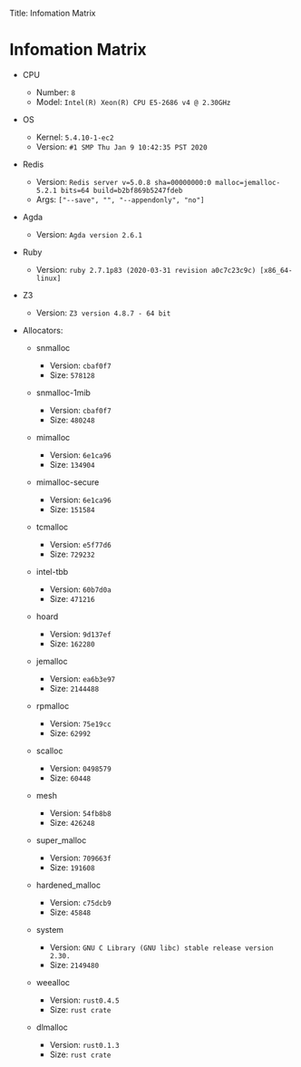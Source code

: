 
Title: Infomation Matrix

# Infomation Matrix
- CPU
  - Number: `8`
  - Model: `Intel(R) Xeon(R) CPU E5-2686 v4 @ 2.30GHz`
- OS
  - Kernel: `5.4.10-1-ec2`
  - Version: `#1 SMP Thu Jan 9 10:42:35 PST 2020`
- Redis
  - Version: `Redis server v=5.0.8 sha=00000000:0 malloc=jemalloc-5.2.1 bits=64 build=b2bf869b5247fdeb`
  - Args: `["--save", "", "--appendonly", "no"]`
- Agda
  - Version: `Agda version 2.6.1`
- Ruby
  - Version: `ruby 2.7.1p83 (2020-03-31 revision a0c7c23c9c) [x86_64-linux]`
- Z3
  - Version: `Z3 version 4.8.7 - 64 bit`
- Allocators:

  - snmalloc
    - Version: `cbaf0f7`
    - Size: `578128`

  - snmalloc-1mib
    - Version: `cbaf0f7`
    - Size: `480248`

  - mimalloc
    - Version: `6e1ca96`
    - Size: `134904`

  - mimalloc-secure
    - Version: `6e1ca96`
    - Size: `151584`

  - tcmalloc
    - Version: `e5f77d6`
    - Size: `729232`

  - intel-tbb
    - Version: `60b7d0a`
    - Size: `471216`

  - hoard
    - Version: `9d137ef`
    - Size: `162280`

  - jemalloc
    - Version: `ea6b3e97`
    - Size: `2144488`

  - rpmalloc
    - Version: `75e19cc`
    - Size: `62992`

  - scalloc
    - Version: `0498579`
    - Size: `60448`

  - mesh
    - Version: `54fb8b8`
    - Size: `426248`

  - super_malloc
    - Version: `709663f`
    - Size: `191608`

  - hardened_malloc
    - Version: `c75dcb9`
    - Size: `45848`

  - system
    - Version: `GNU C Library (GNU libc) stable release version 2.30.`
    - Size: `2149480`

  - weealloc
    - Version: `rust0.4.5`
    - Size: `rust crate`

  - dlmalloc
    - Version: `rust0.1.3`
    - Size: `rust crate`

